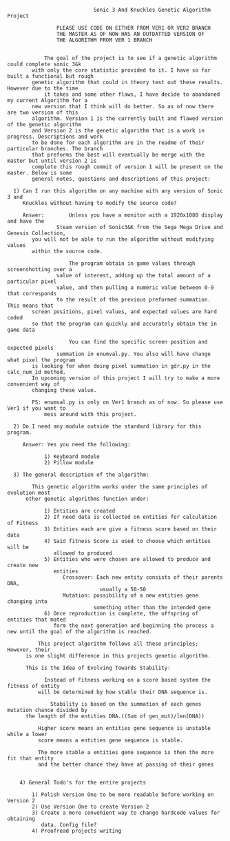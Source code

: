 
                        		Sonic 3 And Knuckles Genetic Algorithm Project
					
					PLEASE USE CODE ON EITHER FROM VER1 OR VER2 BRANCH
					THE MASTER AS OF NOW HAS AN OUTDATTED VERSION OF 
				 	THE ALGORITHM FROM VER 1 BRANCH
					

          		The goal of the project is to see if a genetic algorithm could complete sonic 3&k 
     		with only the core statistic provided to it. I have so far built a functional but rough 
     		genetic algorithm that could in theory test out these results. However due to the time 
     	        it takes and some other flaws, I have decide to abandoned my current Algorithm for a 
     		new version that I think will do better. So as of now there are two version of this 
     		algorithm. Version 1 is the currently built and flawed version of the genetic algorithm 
     		and Version 2 is the genetic algorithm that is a work in progress. Descriptions and work 
     		to be done for each algorithm are in the readme of their particular branches. The branch
     		that preforms the best will eventually be merge with the master but until version 2 is 
     		complete this rough commit of version 1 will be present on the master. Below is some 
     		general notes, questions and descriptions of this project:

      1) Can I run this algorithm on any machine with any version of Sonic 3 and
         Knuckles without having to modify the source code?

         Answer:    	Unless you have a monitor with a 1920x1080 display and have the     
                    Steam version of Sonic3&K from the Sega Mega Drive and Genesis Collection, 
		    you will not be able to run the algorithm without modifying values 
		    within the source code.

                    	The program obtain in game values through screenshotting over a
                    value of interest, adding up the total amount of a particular pixel
                    value, and then pulling a numeric value between 0-9 that corresponds
                    to the result of the previous preformed summation. This means that 
		    screen positions, pixel values, and expected values are hard coded 
		    so that the program can quickly and accurately obtain the in game data

                        You can find the specific screen position and expected pixels
                    summation in enumval.py. You also will have change what pixel the program 
		    is looking for when doing pixel summation in gdr.py in the calc_num_id method.
		    In upcoming version of this project I will try to make a more convenient way of 
		    changing these value.
		    
		    PS: enumval.py is only on Ver1 branch as of now. So please use Ver1 if you want to 
		        mess around with this project.

      2) Do I need any module outside the standard library for this program.

         Answer: Yes you need the following:

                1) Keyboard module
                2) Pillow module

      3) The general description of the algorithm:

            This genetic algorithm works under the same principles of evolution most
          other genetic algorithms function under:

                1) Entities are created
                2) If need data is collected on entities for calculation of Fitness
                3) Entities each are give a fitness score based on their data
                4) Said fitness Score is used to choose which entities will be
                   allowed to produced
                5) Entities who were chosen are allowed to produce and create new
                   entities
                      Crossover: Each new entity consists of their parents DNA,
                                  usually a 50-50   
                      Mutation: possibility of a new entities gene changing into  
                                something other than the intended gene
                6) Once reproduction is complete, the offspring of entities that mated  
                   form the next generation and beginning the process a new until the goal of the algorithm is reached.

              This project algorithm follows all these principles; However, their
          is one slight difference in this projects genetic algorithm.

          This is the Idea of Evolving Towards Stability:

                Instead of Fitness working on a score based system the fitness of entity
              will be determined by how stable their DNA sequence is.

                  Stability is based on the summation of each genes mutation chance divided by 
		  the length of the entities DNA.((Sum of gen_mut)/len(DNA))  

              Higher score means an entities gene sequence is unstable while a lower
              score means a entities gene sequence is stable.

              The more stable a entities gene sequence is then the more fit that entity
              and the better chance they have at passing of their genes


        4) General Todo's for the entire projects

            1) Polish Version One to be more readable before working on Version 2
            2) Use Version One to create Version 2
            3) Create a more convenient way to change hardcode values for obtaining
               data. Config file?
            4) Proofread projects writing
